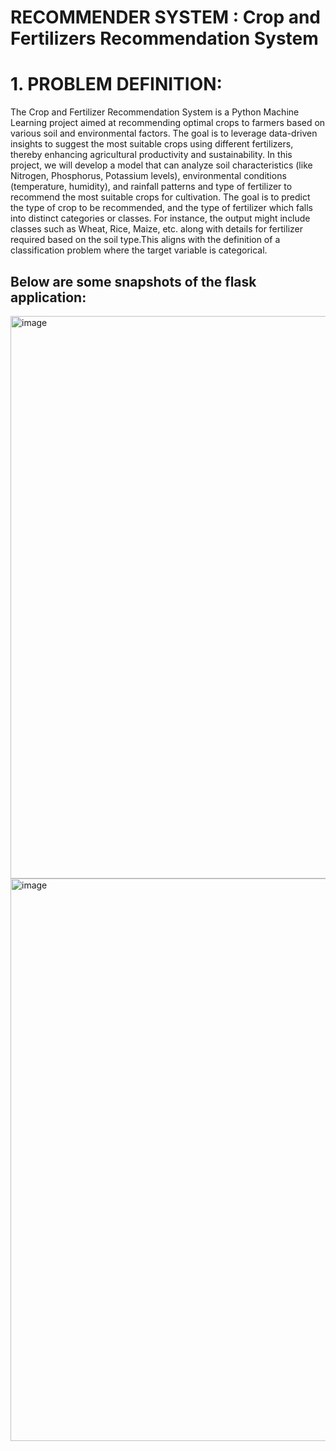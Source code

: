 # RECOMMENDER SYSTEM : Crop and Fertilizers Recommendation System

# 1.	PROBLEM DEFINITION:
The Crop and Fertilizer Recommendation System is a Python Machine Learning project aimed at recommending optimal crops to farmers based on various soil and environmental factors. The goal is to leverage data-driven insights to suggest the most suitable crops using different fertilizers, thereby enhancing agricultural productivity and sustainability.
In this project, we will develop a model that can analyze soil characteristics (like Nitrogen, Phosphorus, Potassium levels), environmental conditions (temperature, humidity), and rainfall patterns and type of fertilizer to recommend the most suitable crops for cultivation.
The goal is to predict the type of crop to be recommended, and the type of fertilizer which falls into distinct categories or classes. For instance, the output might include classes such as Wheat, Rice, Maize, etc. along with details for fertilizer required based on the soil type.This aligns with the definition of a classification problem where the target variable is categorical.


## Below are some snapshots of the flask application:

<img width="900" alt="image" src="https://github.com/simran2097/Crop_and_Fertilizer_Recommandation_System/assets/47267975/95f6d9a2-6552-4de0-a757-025bbc00fe58">


<img width="900" alt="image" src="https://github.com/simran2097/Crop_and_Fertilizer_Recommandation_System/assets/47267975/0b78f491-dbdc-4aac-9d2f-907a6628112c">


